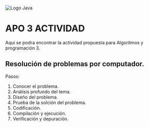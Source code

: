 
![Logo Java](https://seeklogo.com/images/J/java-logo-7833D1D21A-seeklogo.com.png)

# APO 3 ACTIVIDAD

Aqui se podra encontrar la actividad propuesta para Algoritmos y programación 3.


## Resolución de problemas por computador.

Pasos:
1. Conocer el problema.
2. Análisis profundo del tema.
3. Diseño del problema.
4. Prueba de la solción del problema.
5. Codificación.
6. Compilación y ejecución.
7. Verificación y depuración.
